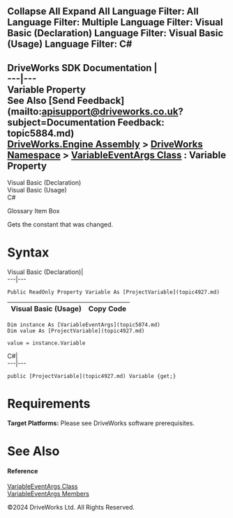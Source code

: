        

 Collapse All Expand All  Language Filter: All  Language Filter: Multiple  Language Filter: Visual Basic (Declaration) Language Filter: Visual Basic (Usage) Language Filter: C#  
---  
DriveWorks SDK Documentation  |   
---|---  
Variable Property   
See Also [Send Feedback](mailto:apisupport@driveworks.co.uk?subject=Documentation Feedback: topic5884.md)  
[DriveWorks.Engine Assembly](topic2156.md) > [DriveWorks Namespace](topic2159.md) > [VariableEventArgs Class](topic5874.md) : Variable Property  
---  
  
Visual Basic (Declaration)    
Visual Basic (Usage)    
C# 

Glossary Item Box

Gets the constant that was changed. 

# Syntax

Visual Basic (Declaration)|   
---|---  
      
    
    Public ReadOnly Property Variable As [ProjectVariable](topic4927.md)  
  
Visual Basic (Usage)| Copy Code  
---|---  
      
    
    Dim instance As [VariableEventArgs](topic5874.md)
    Dim value As [ProjectVariable](topic4927.md)
     
    value = instance.Variable  
  
C#|   
---|---  
      
    
    public [ProjectVariable](topic4927.md) Variable {get;}  
  
# Requirements

**Target Platforms:** Please see DriveWorks software prerequisites.

# See Also

#### Reference

[VariableEventArgs Class](topic5874.md)   
[VariableEventArgs Members](topic5875.md)

©2024 DriveWorks Ltd. All Rights Reserved.
